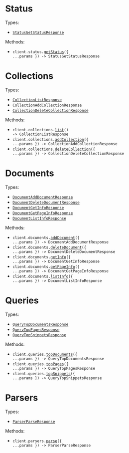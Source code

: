 # Status

Types:

- <code><a href="./src/resources/status.ts">StatusGetStatusResponse</a></code>

Methods:

- <code title="post /status/get-status">client.status.<a href="./src/resources/status.ts">getStatus</a>({ ...params }) -> StatusGetStatusResponse</code>

# Collections

Types:

- <code><a href="./src/resources/collections.ts">CollectionListResponse</a></code>
- <code><a href="./src/resources/collections.ts">CollectionAddCollectionResponse</a></code>
- <code><a href="./src/resources/collections.ts">CollectionDeleteCollectionResponse</a></code>

Methods:

- <code title="post /collections/get-collection-list">client.collections.<a href="./src/resources/collections.ts">list</a>() -> CollectionListResponse</code>
- <code title="post /collections/add-collection">client.collections.<a href="./src/resources/collections.ts">addCollection</a>({ ...params }) -> CollectionAddCollectionResponse</code>
- <code title="post /collections/delete-collection">client.collections.<a href="./src/resources/collections.ts">deleteCollection</a>({ ...params }) -> CollectionDeleteCollectionResponse</code>

# Documents

Types:

- <code><a href="./src/resources/documents.ts">DocumentAddDocumentResponse</a></code>
- <code><a href="./src/resources/documents.ts">DocumentDeleteDocumentResponse</a></code>
- <code><a href="./src/resources/documents.ts">DocumentGetInfoResponse</a></code>
- <code><a href="./src/resources/documents.ts">DocumentGetPageInfoResponse</a></code>
- <code><a href="./src/resources/documents.ts">DocumentListInfoResponse</a></code>

Methods:

- <code title="post /documents/add-document">client.documents.<a href="./src/resources/documents.ts">addDocument</a>({ ...params }) -> DocumentAddDocumentResponse</code>
- <code title="post /documents/delete-document">client.documents.<a href="./src/resources/documents.ts">deleteDocument</a>({ ...params }) -> DocumentDeleteDocumentResponse</code>
- <code title="post /documents/get-document-info">client.documents.<a href="./src/resources/documents.ts">getInfo</a>({ ...params }) -> DocumentGetInfoResponse</code>
- <code title="post /documents/get-page-info">client.documents.<a href="./src/resources/documents.ts">getPageInfo</a>({ ...params }) -> DocumentGetPageInfoResponse</code>
- <code title="post /documents/get-document-info-list">client.documents.<a href="./src/resources/documents.ts">listInfo</a>({ ...params }) -> DocumentListInfoResponse</code>

# Queries

Types:

- <code><a href="./src/resources/queries.ts">QueryTopDocumentsResponse</a></code>
- <code><a href="./src/resources/queries.ts">QueryTopPagesResponse</a></code>
- <code><a href="./src/resources/queries.ts">QueryTopSnippetsResponse</a></code>

Methods:

- <code title="post /queries/top-documents">client.queries.<a href="./src/resources/queries.ts">topDocuments</a>({ ...params }) -> QueryTopDocumentsResponse</code>
- <code title="post /queries/top-pages">client.queries.<a href="./src/resources/queries.ts">topPages</a>({ ...params }) -> QueryTopPagesResponse</code>
- <code title="post /queries/top-snippets">client.queries.<a href="./src/resources/queries.ts">topSnippets</a>({ ...params }) -> QueryTopSnippetsResponse</code>

# Parsers

Types:

- <code><a href="./src/resources/parsers.ts">ParserParseResponse</a></code>

Methods:

- <code title="post /parsers/parse-document">client.parsers.<a href="./src/resources/parsers.ts">parse</a>({ ...params }) -> ParserParseResponse</code>
